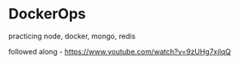 ﻿# DockerOps


practicing node, docker, mongo, redis

followed along - https://www.youtube.com/watch?v=9zUHg7xjIqQ
